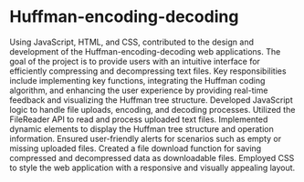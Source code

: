 # Huffman-encoding-decoding
Using JavaScript, HTML, and CSS,  contributed to the design and development of the Huffman-encoding-decoding web applications. The goal of the project is to provide users with an intuitive interface for efficiently compressing and decompressing text files. Key responsibilities include implementing key functions, integrating the Huffman coding algorithm, and enhancing the user experience by providing real-time feedback and visualizing the Huffman tree structure.
Developed JavaScript logic to handle file uploads, encoding, and decoding processes.
Utilized the FileReader API to read and process uploaded text files.
Implemented dynamic elements to display the Huffman tree structure and operation information.
Ensured user-friendly alerts for scenarios such as empty or missing uploaded files.
Created a file download function for saving compressed and decompressed data as downloadable files.
Employed CSS to style the web application with a responsive and visually appealing layout.
